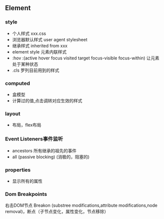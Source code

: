 ## Element

### style
+ 个人样式 xxx.css
+ 浏览器默认样式 user agent stylesheet
+ 继承样式 inherited from xxx
+ element style 元素内联样式
+ :hov :(active hover focus visited target focus-visible focus-within) 让元素处于某种状态
+ .cls 罗列目前用到的样式

### computed
+ 盒模型
+ 计算过的值,点击调转对应生效的样式

### layout
+ 布局，flex布局

### Event Listeners事件监听
+ ancestors 所有继承的祖先的事件
+ all (passive blocking) (消极的，阻塞的)

### properties 
+ 显示所有的属性

### Dom Breakpoints
右击DOM节点 Breakon (substree modifications,attribute modifications,node removal)，断点（子节点变化，属性变化，节点移除）


